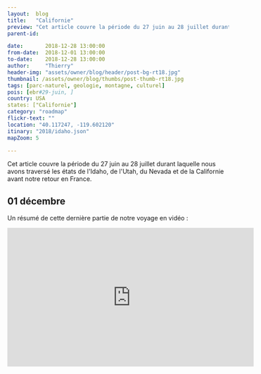 ```yaml
---
layout:  blog
title:   "Californie"
preview: "Cet article couvre la période du 27 juin au 28 juillet durant laquelle nous avons traversé les états de l'Idaho, de l'Utah, du Nevada et de la Californie avant…"
parent-id: 

date:       2018-12-28 13:00:00
from-date:  2018-12-01 13:00:00
to-date:    2018-12-28 13:00:00
author:     "Thierry"
header-img: "assets/owner/blog/header/post-bg-rt18.jpg"
thumbnail: /assets/owner/blog/thumbs/post-thumb-rt18.jpg
tags: [parc-naturel, geologie, montagne, culturel]
pois: [ebr#29-juin, ]
country: USA
states: ["Californie"]
category: "roadmap"
flickr-text: ""
location: "40.117247, -119.602120"
itinary: "2018/idaho.json"
mapZoom: 5

---
```


Cet article couvre la période du 27 juin au 28 juillet durant laquelle nous avons traversé les états de l'Idaho, de l'Utah, du Nevada et de la Californie avant notre retour en France.

## 01 décembre








Un résumé de cette dernière partie de notre voyage en vidéo :

<iframe width="560" height="315" src="https://www.youtube.com/embed/8arFwQyuIpM" frameborder="0" allow="autoplay; encrypted-media" allowfullscreen></iframe>
